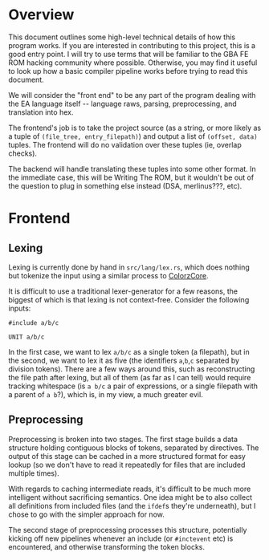 
# Overview

This document outlines some high-level technical details of how this program
works. If you are interested in contributing to this project, this is a good
entry point. I will try to use terms that will be familiar to the GBA FE ROM
hacking community where possible. Otherwise, you may find it useful to look up
how a basic compiler pipeline works before trying to read this document.

We will consider the "front end" to be any part of the program dealing with the
EA language itself -- language raws, parsing, preprocessing, and translation
into hex.

The frontend's job is to take the project source (as a string, or more likely
as a tuple of `(file_tree, entry_filepath)`) and output a list of `(offset,
data)` tuples. The frontend will do no validation over these tuples (ie,
overlap checks).

The backend will handle translating these tuples into some other format. In the
immediate case, this will be Writing The ROM, but it wouldn't be out of the
question to plug in something else instead (DSA, merlinus???, etc).

# Frontend

## Lexing

Lexing is currently done by hand in `src/lang/lex.rs`, which does nothing but
tokenize the input using a similar process to [ColorzCore](https://github.com/FireEmblemUniverse/ColorzCore/blob/master/ColorzCore/Lexer/Tokenizer.cs).

It is difficult to use a traditional lexer-generator for a few reasons, the
biggest of which is that lexing is not context-free. Consider the following
inputs:

```
#include a/b/c

UNIT a/b/c
```

In the first case, we want to lex `a/b/c` as a single token (a filepath), but in
the second, we want to lex it as five (the identifiers `a`,`b`,`c` separated by
division tokens). There are a few ways around this, such as reconstructing the
file path after lexing, but all of them (as far as I can tell) would require
tracking whitespace (is `a b/c` a pair of expressions, or a single filepath
with a parent of `a b`?), which is, in my view, a much greater evil.

## Preprocessing

Preprocessing is broken into two stages. The first stage builds a data
structure holding contiguous blocks of tokens, separated by directives. The
output of this stage can be cached in a more structured format for easy lookup
(so we don't have to read it repeatedly for files that are included multiple
times).

With regards to caching intermediate reads, it's difficult to be much more
intelligent without sacrificing semantics. One idea might be to also collect
all definitions from included files (and the `ifdef`s they're underneath), but
I chose to go with the simpler approach for now.

The second stage of preprocessing processes this structure, potentially kicking
off new pipelines whenever an include (or `#inctevent` etc) is encountered, and
otherwise transforming the token blocks.

